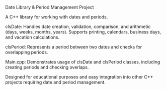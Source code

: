Date Library & Period Management Project

A C++ library for working with dates and periods.

clsDate: Handles date creation, validation, comparison, and arithmetic (days, weeks, months, years). Supports printing, calendars, business days, and vacation calculations.

clsPeriod: Represents a period between two dates and checks for overlapping periods.

Main.cpp: Demonstrates usage of clsDate and clsPeriod classes, including creating periods and checking overlaps.

Designed for educational purposes and easy integration into other C++ projects requiring date and period management.
